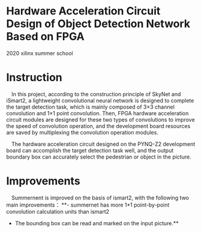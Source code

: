 # Hardware Acceleration Circuit Design of Object Detection Network Based on FPGA
2020 xilinx summer school

# Instruction

&#8195;In this project, according to the construction principle of SkyNet and iSmart2, a lightweight convolutional neural network is designed to complete the target detection task, which is mainly composed of 3×3 channel convolution and 1×1 point convolution. Then, FPGA hardware acceleration circuit modules are designed for these two types of convolutions to improve the speed of convolution operation, and the development board resources are saved by multiplexing the convolution operation modules. 
  
&#8195;The hardware acceleration circuit designed on the PYNQ-Z2 development board can accomplish the target detection task well, and the output boundary box can accurately select the pedestrian or object in the picture.

# Improvements
&#8195;Summernent is improved on the basis of ismart2, with the following two main improvements：
**- summernet has more 1*1 point-by-point convolution calculation units than ismart2
- The bounding box can be read and marked on the input picture.**

